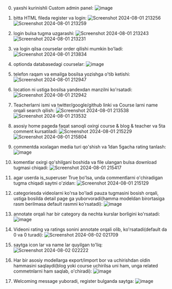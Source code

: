 0. yaxshi kurinishli Custom admin panel:
![image](https://github.com/user-attachments/assets/bfe89db1-db59-4299-8b1d-121d1ab2509c)


1. bitta HTML fileda register va login:
![Screenshot 2024-08-01 213256](https://github.com/user-attachments/assets/2f21e506-f877-4b94-afe5-5c4f73f636c6)
![Screenshot 2024-08-01 213259](https://github.com/user-attachments/assets/e478663f-a3b5-4c54-b026-18c7d03c034d)


2. login bulsa tugma uzgarashi:
![Screenshot 2024-08-01 213243](https://github.com/user-attachments/assets/820bfa76-2622-497b-8cd1-02659c216aaa)
![Screenshot 2024-08-01 213231](https://github.com/user-attachments/assets/aabf2ae7-33b7-472f-8549-9c5d98132b53)


3. va login qilsa courselar order qilishi mumkin bo'ladi:
![Screenshot 2024-08-01 213834](https://github.com/user-attachments/assets/a2cf6c28-f4cf-4fba-8578-0a396998f6f5)


4. optionda databasedagi courselar:
![image](https://github.com/user-attachments/assets/6a91c409-0ada-42e6-8344-07b7a306441f)


5. telefon raqam va emailga bosilsa yozishga o'tib ketishi:
![Screenshot 2024-08-01 212947](https://github.com/user-attachments/assets/f98929d7-1250-4e96-a7de-8c9fddaa3b0b)


6. location ni ustiga bosilsa yandexdan manzilni ko'rsatadi:
![Screenshot 2024-08-01 212942](https://github.com/user-attachments/assets/04e3c8ae-6578-496f-9d8c-588e2cfa0bc9)


7. Teacherlarni ismi va twitter/google/github linki va Course larni name orqali search qilish:
![Screenshot 2024-08-01 213538](https://github.com/user-attachments/assets/b1e96324-1a8d-476b-9926-bd11564e9e71)
![Screenshot 2024-08-01 213532](https://github.com/user-attachments/assets/272e1d2d-1b20-4fe9-9454-75e2408fc05b)


8. asosiy home pageda faqat sanoqli oxirgi course & blog & teacher va 5ta comment kursatiladi:
![Screenshot 2024-08-01 215229](https://github.com/user-attachments/assets/f7b98cbe-2f04-46b6-862e-7da3922d89af)
![Screenshot 2024-08-01 215804](https://github.com/user-attachments/assets/cdaff807-2591-408a-b6f3-917363a1a9df)


9. commentda xoxlagan media turi qo'shish va 1dan 5gacha rating tanlash:
![image](https://github.com/user-attachments/assets/764582b2-17a4-49f6-8786-bb3488244a57)


10. komentlar oxirgi qo'shilgani boshida va file ulangan bulsa download tugmasi chiqadi:
![Screenshot 2024-08-01 215417](https://github.com/user-attachments/assets/a4d07e0c-6642-48e6-81ca-712d013e18d1)


11. agar userda is_superuser True bo'lsa, unda commentlarni o'chiradigan tugma chiqadi saytni o'zidan:
![Screenshot 2024-08-01 215129](https://github.com/user-attachments/assets/80570c35-8597-454e-b4ff-3b4df2ce9f3a)


12. categoriesda videolarni ko'rsa bo'ladi pauza tugmasini bosish orqali, ustiga bosilda detail page ga yuborvoradi(hamma modeldan birortasiga rasm berilmasa default rasmni ko'rsatadi):
![image](https://github.com/user-attachments/assets/00044ff1-43a1-41a4-96f9-24bca274cdd1)


13. annotate orqali har bir category da nechta kurslar borligini ko'rsatadi:
![image](https://github.com/user-attachments/assets/edfba94b-557e-44cd-9411-427b4136d844)


14. Videoni rating va ratings sonini annotate orqali olib, ko'rsatadi(default da 0 va 0 turadi):
![Screenshot 2024-08-02 021709](https://github.com/user-attachments/assets/cf5b3311-39a2-45c1-8a61-ad90da010223)


15. saytga icon lar va name lar quyilgan to'liq:
![Screenshot 2024-08-02 022222](https://github.com/user-attachments/assets/a4604c76-c235-4084-bcbc-c987297f6561)


16. Har bir asosiy modellarga export/import bor va uchirishdan oldin hammasini saqlaydi(blog yoki course uchirilsa uni  ham, unga related commetnlarni ham saqlab, o'chiradi):
![image](https://github.com/user-attachments/assets/5d10f7ef-bd8d-4b42-affc-7a7326b1e3e6)


17. Welcoming message yuboradi, register bulganda saytga: 
![image](https://github.com/user-attachments/assets/8c037d96-d602-4ff4-957c-5ef4c2be42c9)